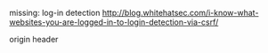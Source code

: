 <!--

struktur:

* intro: hier in der uni haengen ja immer jede menge anzeigen wo web
  entwickler gesucht werden. ganz haeufig dann auf 400 euro basis und so.
  wenn ihr euch schonmal mit technisch nicht versierten leuten darueber
  unterhalten habt, dass sie etwas von euch entwickelt haben 

 * simples beispiel eines (naiven html forms)
   social network wo man pinnwand eintraege posten kann
 * first-day-on-the-internet pic, so prima! jetzt haben wir auch
   direkt ein funktionierendes soziales netzwerk. sicher ist das
   ganze auch. schliesslich muss der benutzer eingeloggt sein um requests
   machen zu koennen!
 * problematik: laesst sich ausnutzen. falls user eingeloggt
   und ich es schaffe ihm einen link unterzuschieben (bsp. katzen forum
   oder html mail)
* im ranking der owasp auf platz x in 2010, 2013 auf y.
* defintion csrf (satz einblenden, woerter highlighten)
* Sensitive Action Examples
* ideen wie mans besser machen koennte (uebersichtsfolie, nach und nach
  mehr icons, die "falschen verlockungen" durchstreichen)
 * nur post?
  * beispiel wie man post faken kann (html form)
 * referrer checking (erklaeren, das aus privacy gruenden
   problematisch wenn sich die anwendung drauf verlaesst.
   laesst sich ausserdem faken: luecken in flash oder xss)
 * hinfuehrung auf tokens: was kann man mit csrf? schreiben! aber nicht
   lesen. schaubild wo website a.com einen iframe auf b.com und einen 
   auf a.com/foo.
   schaubild, das aufgrund von cross-origin-policy der angreifer keine
    chance hat (er kann nur senden, nicht lesen) mit codebeispiel!
 * One-Time-Token?
  * das social network example erweitern. schaubild wie serverseitig ein
    token generiert wird und an die session angehaengt wird.
  * chuck norris bild das jetzt alles top ist
  * nicht ganz: fehler in der implementierung von token pattern zeigen
   * wenn token vorhersagbar (kryptografisch nicht sicher) ist alles kaputt
     (possible hard nut aufgabe?
   * wenn token auf dem weg mitgeschnitten werden kann (wlan, router, log)
    * https
   * wenn token replay attacken ermoeglicht (nicht immer wieder neu
     generiert wird)
     * im input hidden token feld auch noch den namen variieren!
   * wenn XSS moeglich.
 * Challenge-Response (Captcha)
 * XSS - der best friend. 
  * kurzer recap um was es geht.
    zeigen, dass ich z.b. mit einem xss auf der hauptseite des social
    networks dann content unter dieser domain einschleussen (und damit die
    cross-domain policy umgehen) koennte
  * jetzt auf einmal auch lese zugriff moeglich. token laesst sich
    auslesen!
 * Advanced CSRF
  * Blind -> Semi-Blind
    Blind: Ich sehe nicht was passiert, keine antwort, nix.
    Semi-Blind: Ich sehe wann eine Antwort da
  * Multi-Step, Semi-Blind
 * In the Wild?
  * Gmail
  * Browser Port Scanning
  * Sammy
  * Intranet Hacking/Router
  * Drucker
  * Force google searches (get something odd to show up in the history of
    someone, WikiLeaks? Beispiel mit dem Zugriff auf Pornsites, die
    verboten wurden)
 * Take-Away
  * forcing a user to perform a sensitive action
  * unique tokens are a defense
  * xss can aushebeln the unique token defense and thus enable csrf attacks
 * Struktur der Uebung



  multi-step, semi-blind csr
  ideas to prevent it
  * only accept post?
   * stops simple get based attacks
   * referrer checking
    * some users prevent referrer sending due to privacy
    * techniques to create http reqs without referrers exist
  * multi-step transactions
   * csrf can perform each step in order
   CSRF attacks using image tags are often made from Internet forums, where
   users are allowed to post images but not JavaScript.

   common mistakes when following owasp testing guide recommendation:
   * 
   According to the OWASP testing guide a CSRF token should not be
   contained within a GET request as the token itself might be logged in
   various places such as logs or because of the risk of shoulder surfing.
   *
   If you're generating the tokens in a secure random fashion, then an
   attacker cannot infer the next token from the previous ones. So there
   shouldn't be any realistic risk.


   -->


   missing:
   log-in detection
   http://blog.whitehatsec.com/i-know-what-websites-you-are-logged-in-to-login-detection-via-csrf/

   origin header

